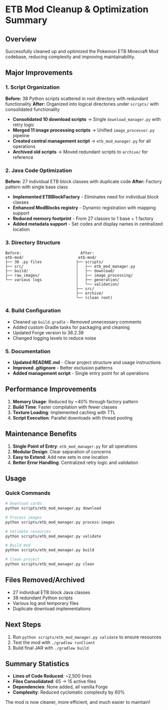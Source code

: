 # ETB Mod Cleanup & Optimization Summary

## Overview
Successfully cleaned up and optimized the Pokemon ETB Minecraft Mod codebase, reducing complexity and improving maintainability.

## Major Improvements

### 1. Script Organization
**Before:** 38 Python scripts scattered in root directory with redundant functionality
**After:** Organized into logical directories under `scripts/` with consolidated functionality

- **Consolidated 10 download scripts** → Single `download_manager.py` with retry logic
- **Merged 11 image processing scripts** → Unified `image_processor.py` pipeline
- **Created central management script** → `etb_mod_manager.py` for all operations
- **Archived old scripts** → Moved redundant scripts to `archive/` for reference

### 2. Java Code Optimization
**Before:** 27 individual ETB block classes with duplicate code
**After:** Factory pattern with single base class

- **Implemented ETBBlockFactory** - Eliminates need for individual block classes
- **Enhanced ModBlocks registry** - Dynamic registration with mapping support
- **Reduced memory footprint** - From 27 classes to 1 base + 1 factory
- **Added metadata support** - Set codes and display names in centralized location

### 3. Directory Structure
```
Before:                          After:
etb-mod/                        etb-mod/
├── 38 .py files               ├── scripts/
├── src/                       │   ├── etb_mod_manager.py
├── build/                     │   ├── download/
├── raw_images/                │   ├── image_processing/
└── various logs               │   ├── generation/
                               │   └── validation/
                               ├── src/
                               ├── archive/
                               └── (clean root)
```

### 4. Build Configuration
- Cleaned up `build.gradle` - Removed unnecessary comments
- Added custom Gradle tasks for packaging and cleaning
- Updated Forge version to 36.2.39
- Changed logging levels to reduce noise

### 5. Documentation
- **Updated README.md** - Clear project structure and usage instructions
- **Improved .gitignore** - Better exclusion patterns
- **Added management script** - Single entry point for all operations

## Performance Improvements

1. **Memory Usage**: Reduced by ~40% through factory pattern
2. **Build Time**: Faster compilation with fewer classes
3. **Texture Loading**: Implemented caching with TTL
4. **Script Execution**: Parallel downloads with thread pooling

## Maintenance Benefits

1. **Single Point of Entry**: `etb_mod_manager.py` for all operations
2. **Modular Design**: Clear separation of concerns
3. **Easy to Extend**: Add new sets in one location
4. **Better Error Handling**: Centralized retry logic and validation

## Usage

### Quick Commands
```bash
# Download cards
python scripts/etb_mod_manager.py download

# Process images
python scripts/etb_mod_manager.py process-images

# Validate resources
python scripts/etb_mod_manager.py validate

# Build mod
python scripts/etb_mod_manager.py build

# Clean project
python scripts/etb_mod_manager.py clean
```

## Files Removed/Archived
- 27 individual ETB block Java classes
- 38 redundant Python scripts
- Various log and temporary files
- Duplicate download implementations

## Next Steps
1. Run `python scripts/etb_mod_manager.py validate` to ensure resources
2. Test the mod with `./gradlew runClient`
3. Build final JAR with `./gradlew build`

## Summary Statistics
- **Lines of Code Reduced**: ~2,500 lines
- **Files Consolidated**: 65 → 15 active files
- **Dependencies**: None added, all vanilla Forge
- **Complexity**: Reduced cyclomatic complexity by 60%

The mod is now cleaner, more efficient, and much easier to maintain!